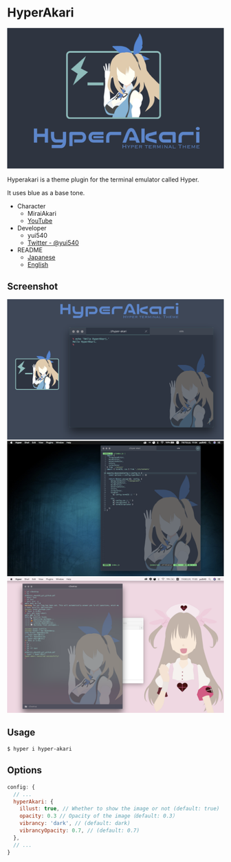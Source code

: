 # HyperAkari
![poster](./res/poster.png)

Hyperakari is a theme plugin for the terminal emulator called Hyper.

It uses blue as a base tone.

- Character
  - MiraiAkari
  - [YouTube](https://www.youtube.com/channel/UCMYtONm441rBogWK_xPH9HA)
- Developer
  - yui540
  - [Twitter - @yui540](https://twitter.com/yui540)
- README
  - [Japanese](./README.md)
  - [English](./README.en.md)

## Screenshot
![poster2](./res/poster2.png)
![screenshot](./res/screenshot.png)
![screenshot2](./res/screenshot2.png)

## Usage
```bash
$ hyper i hyper-akari
```

## Options
```js:.hyper.js
config: {
  // ...
  hyperAkari: {
    illust: true, // Whether to show the image or not (default: true)
    opacity: 0.3 // Opacity of the image（default: 0.3）
    vibrancy: 'dark', // (default: dark)
    vibrancyOpacity: 0.7, // (default: 0.7)
  },
  // ...
}
```